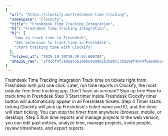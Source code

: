 ```yaml
---
{
  "url": "https://clockify.me/freshdesk-time-tracking",
  "namespace": "clockify",
  "title": "Freshdesk Time Tracking Integration",
  "h1": "Freshdesk Time Tracking Integration",
  "h2": [
    "How to track time in Freshdesk",
    "Get extension to track time in Freshdesk",
    "Start tracking time with Clockify"
  ],
  "fetched_at": "2025-10-19T18:49:54.600784",
  "sha256_raw": "1fdcbf4f3ad68c5b1deb6490902b309bc57b8298f4b44f6e6d8b5d8d06f580d8"
}
---
```


Freshdesk Time Tracking Integration
Track time on tickets right from Freshdesk with just one click. Later, run time reports in Clockify, the most popular free time tracking app.
Don't have an account? Sign up free
How to track time in Freshdesk
Step 3
Start timer inside Freshdesk
Clockify timer button will automatically appear in all Freshdesk tickets.
Step 4
Timer starts ticking
Clockify will pick up Freshdesk's ticket name and ID, and the timer will start ticking. You can stop the timer from anywhere (browser, mobile, or desktop).
Step 5
Run time reports and manage projects
In the web version, you can edit past entries, analyze time, manage projects, invite people, review timesheets, and export reports.